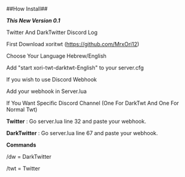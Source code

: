 ##How Install##

***This New Version 0.1***

Twitter And DarkTwitter Discord Log

First Download xoritwt (https://github.com/MrxOri12)

Choose Your Language Hebrew/English

Add "start xori-twt-darktwt-English" to your server.cfg

If you wish to use Discord Webhook

Add your webhook in Server.lua

If You Want Specific Discord Channel (One For DarkTwt And One For Normal Twt)

__Twitter__ : Go server.lua line 32 and paste your webhook.

__DarkTwitter__ : Go server.lua line 67 and paste your webhook. 

__Commands__

/dw = DarkTwitter

/twt = Twitter
